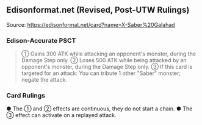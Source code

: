 
## Edisonformat.net (Revised, Post-UTW Rulings)

Source: https://edisonformat.net/card?name=X-Saber%20Galahad

### Edison-Accurate PSCT

> ① Gains 300 ATK while attacking an opponent's monster, during the Damage Step only.
> ② Loses 500 ATK while being attacked by an opponent's monster, during the Damage Step only.
> ③ If this card is targeted for an attack: You can tribute 1 other "Saber" monster; negate the attack.

### Card Rulings

● The ① and ② effects are continuous, they do not start a chain.
● The ③ effect can activate on a replayed attack.
            